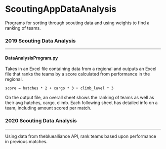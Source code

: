 # ScoutingAppDataAnalysis
Programs for sorting through scouting data and using weights to find a ranking of teams. 

### 2019 Scouting Data Analysis 
------
#### DataAnalysisProgram.py
Takes in an Excel file containing data from a regional and outputs an Excel file that ranks the teams by a score calculated from performance in the regional. 
```
score = hatches * 2 + cargo * 3 + climb_level * 3
```
On the output file, an overall sheet shows the ranking of teams as well as their avg hatches, cargo, climb. Each following sheet has detailed info on a team, including amount scored per match.

### 2020 Scouting Data Analysis
------
Using data from thebluealliance API, rank teams based upon performance in previous matches.  
